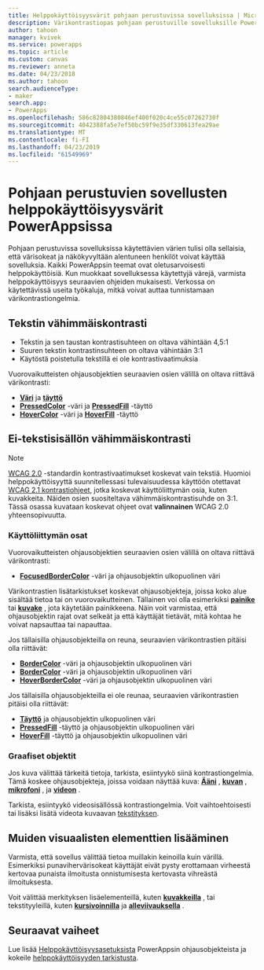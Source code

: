 ```yaml
---
title: Helppokäyttöisyysvärit pohjaan perustuvissa sovelluksissa | Microsoft Docs
description: Värikontrastiopas pohjaan perustuville sovelluksille PowerAppsissa
author: tahoon
manager: kvivek
ms.service: powerapps
ms.topic: article
ms.custom: canvas
ms.reviewer: anneta
ms.date: 04/23/2018
ms.author: tahoon
search.audienceType:
- maker
search.app:
- PowerApps
ms.openlocfilehash: 586c82804380846ef400f020c4ce55c07262730f
ms.sourcegitcommit: 4042388fa5e7ef50bc59f9e35df330613fea29ae
ms.translationtype: MT
ms.contentlocale: fi-FI
ms.lasthandoff: 04/23/2019
ms.locfileid: "61549969"
---
```

# <a name="accessible-colors-for-canvas-apps-in-powerapps"></a>Pohjaan perustuvien sovellusten helppokäyttöisyysvärit PowerAppsissa
Pohjaan perustuvissa sovelluksissa käytettävien värien tulisi olla sellaisia, että värisokeat ja näkökyvyltään alentuneen henkilöt voivat käyttää sovelluksia. Kaikki PowerAppsin teemat ovat oletusarvoisesti helppokäyttöisiä. Kun muokkaat sovelluksessa käytettyjä värejä, varmista helppokäyttöisyys seuraavien ohjeiden mukaisesti. Verkossa on käytettävissä useita työkaluja, mitkä voivat auttaa tunnistamaan värikontrastiongelmia.

## <a name="minimum-contrast-for-text"></a>Tekstin vähimmäiskontrasti
* Tekstin ja sen taustan kontrastisuhteen on oltava vähintään 4,5:1
* Suuren tekstin kontrastinsuhteen on oltava vähintään 3:1
* Käytöstä poistetulla tekstillä ei ole kontrastivaatimuksia

Vuorovaikutteisten ohjausobjektien seuraavien osien välillä on oltava riittävä värikontrasti:
* **[Väri](controls/properties-color-border.md)** ja **[täyttö](controls/properties-color-border.md)**
* **[PressedColor](controls/properties-color-border.md)** -väri ja  **[PressedFill](controls/properties-color-border.md)** -täyttö
* **[HoverColor](controls/properties-color-border.md)** -väri ja **[HoverFill](controls/properties-color-border.md)** -täyttö

## <a name="minimum-contrast-for-non-text"></a>Ei-tekstisisällön vähimmäiskontrasti

> [!NOTE]
> [WCAG 2.0](https://www.w3.org/TR/UNDERSTANDING-WCAG20/visual-audio-contrast-contrast.html) -standardin kontrastivaatimukset koskevat vain tekstiä. Huomioi helppokäyttöisyyttä suunnitellessasi tulevaisuudessa käyttöön otettavat [WCAG 2.1 kontrastiohjeet](https://www.w3.org/TR/WCAG21/#non-text-contrast), jotka koskevat käyttöliittymän osia, kuten kuvakkeita. Näiden osien suositeltava vähimmäiskontrastisuhde on 3:1. Tässä osassa kuvataan koskevat ohjeet ovat **valinnainen** WCAG 2.0 yhteensopivuutta.

### <a name="user-interface-components"></a>Käyttöliittymän osat
Vuorovaikutteisten ohjausobjektien seuraavien osien välillä on oltava riittävä värikontrasti:
* **[FocusedBorderColor](controls/properties-color-border.md)** -väri ja ohjausobjektin ulkopuolinen väri

Värikontrastien lisätarkistukset koskevat ohjausobjekteja, joissa koko alue sisältää tietoa tai on vuorovaikutteinen. Tällainen voi olla esimerkiksi **[painike](controls/control-button.md)** tai **[kuvake](controls/control-shapes-icons.md)** , jota käytetään painikkeena. Näin voit varmistaa, että ohjausobjektin rajat ovat selkeät ja että käyttäjät tietävät, mitä kohtaa he voivat napsauttaa tai napauttaa.

Jos tällaisilla ohjausobjekteilla on reuna, seuraavien värikontrastien pitäisi olla riittävät:
* **[BorderColor](controls/properties-color-border.md)** -väri ja ohjausobjektin ulkopuolinen väri
* **[BorderColor](controls/properties-color-border.md)** -väri ja ohjausobjektin ulkopuolinen väri
* **[HoverBorderColor](controls/properties-color-border.md)** -väri ja ohjausobjektin ulkopuolinen väri

Jos tällaisilla ohjausobjekteilla ei ole reunaa, seuraavien värikontrastien pitäisi olla riittävät:
* **[Täyttö](controls/properties-color-border.md)** ja ohjausobjektin ulkopuolinen väri
* **[PressedFill](controls/properties-color-border.md)** -täyttö ja ohjausobjektin ulkopuolinen väri
* **[HoverFill](controls/properties-color-border.md)** -täyttö ja ohjausobjektin ulkopuolinen väri

### <a name="graphical-objects"></a>Graafiset objektit
Jos kuva välittää tärkeitä tietoja, tarkista, esiintyykö siinä kontrastiongelmia. Tämä koskee ohjausobjekteja, joissa voidaan näyttää kuva: **[Ääni](controls/control-audio-video.md)** ,  **[kuvan](controls/control-image.md)** ,  **[mikrofoni](controls/control-microphone.md)** , ja **[videon](controls/control-audio-video.md)** .

Tarkista, esiintyykö videosisällössä kontrastiongelmia. Voit vaihtoehtoisesti tai lisäksi lisätä videota kuvaavan [tekstityksen](controls/control-audio-video.md).

## <a name="provide-other-visual-cues"></a>Muiden visuaalisten elementtien lisääminen
Varmista, että sovellus välittää tietoa muillakin keinoilla kuin värillä. Esimerkiksi punavihervärisokeat käyttäjät eivät pysty erottamaan virheestä kertovaa punaista ilmoitusta onnistumisesta kertovasta vihreästä ilmoituksesta.

Voit välittää merkityksen lisäelementeillä, kuten **[kuvakkeilla](controls/control-shapes-icons.md)** , tai tekstityyleillä, kuten **[kursivoinnilla](controls/properties-text.md)** ja **[alleviivauksella](controls/properties-text.md)** .

## <a name="next-steps"></a>Seuraavat vaiheet
Lue lisää [Helppokäyttöisyysasetuksista](controls/properties-accessibility.md) PowerAppsin ohjausobjekteista ja kokeile [helppokäyttöisyyden tarkistusta](accessibility-checker.md).

